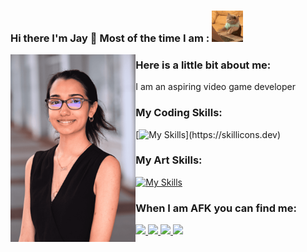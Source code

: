 ### Hi there I'm Jay 👋 Most of the time I am : <img src = "https://github.com/Jay-Wolff/Jay-Wolff/blob/main/Assets/typingcat.gif" height="50"/>

<img src = "https://github.com/Jay-Wolff/Jay-Wolff/blob/main/Assets/Jay%20(1)-2-2.png" height="300" align="left"/>

### Here is a little bit about me:
I am an aspiring video game developer



### My Coding Skills:
[![My Skills](https://skillicons.dev/icons?i=js,cs,cpp,html,css,python,react,java,androidstudio,bash,)](https://skillicons.dev)

### My Art Skills:
[![My Skills](https://skillicons.dev/icons?i=illustrator,photoshop,pr,ae,blender)](https://skillicons.dev)

### When I am AFK you can find me:
<a href= "https://www.linkedin.com/in/janissa-abreu-623a1023b/" /> <img src = "https://img.shields.io/badge/linkedin-%230077B5.svg?style=for-the-badge&logo=linkedin&logoColor=white" /> 
<a href = "https://www.twitch.tv/jay_wolff_" /> <img src = "https://img.shields.io/badge/Twitch-%239146FF.svg?style=for-the-badge&logo=Twitch&logoColor=white" /> 
<a href="https://steamcommunity.com/profiles/76561198967546376/" /> <img src = "https://img.shields.io/badge/steam-%23000000.svg?style=for-the-badge&logo=steam&logoColor=white" /> 
<a href = "https://discord.gg/efdkqze" /> <img src = "https://img.shields.io/badge/Discord-%235865F2.svg?style=for-the-badge&logo=discord&logoColor=white" /> 


<!-- For the square badges https://github.com/Ileriayo/markdown-badges
    For the Big skills https://github.com/tandpfun/skill-icons
    For the emojis -->
